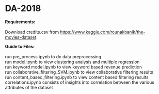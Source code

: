 # DA-2018
<b>Requirements:</b><br/><br/>
  Download credits.csv from https://www.kaggle.com/rounakbanik/the-movies-dataset

<b>Guide to Files:</b><br/><br/>
  run pre_process.ipynb to do data preprocessing<br/>
  run model.ipynb to view clustering analysis and multiple regression<br/>
  run keyword model.ipynb to view keyword based revenue prediction<br/>
  run collaborative_filtering_SVM.ipynb to view collaborative filtering results<br/>
  run content_based_filtering.ipynb to view content based filtering results<br/>
  correlations.ipynb consists of insights into correlation between the various attributes of the dataset<br/>
